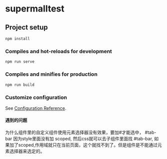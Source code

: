 # supermalltest

## Project setup
```
npm install
```

### Compiles and hot-reloads for development
```
npm run serve
```

### Compiles and minifies for production
```
npm run build
```

### Customize configuration
See [Configuration Reference](https://cli.vuejs.org/config/).

#### 遇到的问题
为什么组件里的自定义组件使用元素选择器没有效果，要加#才能选中， #tab-bar
因为style里面没有加 scoped, 然后css就可以去子组件里面找 #tab-bar, 如果加了scoped,作用域就只在当前页面，这个就找不到了。但是组件是不能通过元素选择器来选定的。